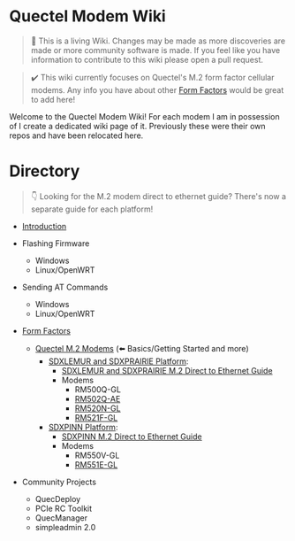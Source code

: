 Quectel Modem Wiki
=================================
> :book: This is a living Wiki. Changes may be made as more discoveries are made or more community software is made. If you feel like you have information to contribute to this wiki please open a pull request.

> :heavy_check_mark: This wiki currently focuses on Quectel's M.2 form factor cellular modems. Any info you have about other [Form Factors](./formfactors) would be great to add here!

Welcome to the Quectel Modem Wiki! For each modem I am in possession of I create a dedicated wiki page of it. Previously these were their own repos and have been relocated here.

# Directory

> :point_down: Looking for the M.2 modem direct to ethernet guide? There's now a separate guide for each platform!

- [Introduction](./introduction.md)
- Flashing Firmware
	- Windows
	- Linux/OpenWRT
- Sending AT Commands
	- Windows
	- Linux/OpenWRT 
- [Form Factors](./formfactors.md)
	- [Quectel M.2 Modems](./m.2_formfactor.md) (:arrow_left: Basics/Getting Started and more)
		- [SDXLEMUR and SDXPRAIRIE Platform](./sdxlemur/README.md):
			- [SDXLEMUR and SDXPRAIRIE M.2 Direct to Ethernet Guide](./sdxlemur/sdxlemur_m.2_to_eth.md)
			- Modems
				- RM500Q-GL 
			     - [RM502Q-AE](./RM502Q-AE/README.md)
			     - [RM520N-GL](./RM520N-GL/README.md)
			     - [RM521F-GL](./RM521F-GL/README.md)
		- [SDXPINN Platform](./sdxpinn/README.md):
			- [SDXPINN M.2 Direct to Ethernet Guide](./sdxpinn/sdxpinn_m.2_to_eth.md)
			- Modems
				- RM550V-GL 
				- [RM551E-GL](./RM551E-GL/README.md)
	  
- Community Projects
	- QuecDeploy
	- PCIe RC Toolkit
	- QuecManager
	- simpleadmin 2.0